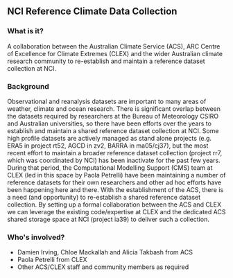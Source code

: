 ## NCI Reference Climate Data Collection  

### What is it? 

A collaboration between the Australian Climate Service (ACS),
ARC Centre of Excellence for Climate Extremes (CLEX)
and the wider Australian climate research community
to re-establish and maintain a reference dataset collection at NCI. 

### Background 

Observational and reanalysis datasets are important to many areas of weather, climate and ocean research.
There is significant overlap between the datasets required by researchers at the Bureau of Meteorology
CSIRO and Australian universities, so there have been efforts over the years
to establish and maintain a shared reference dataset collection at NCI.
Some high profile datasets are actively managed as stand alone projects (e.g. ERA5 in project rt52, AGCD in zv2, BARRA in ma05/cj37),
but the most recent effort to maintain a broader reference dataset collection
(project rr7, which was coordinated by NCI) has been inactivate for the past few years.
During that period, the Computational Modelling Support (CMS) team at CLEX
(led in this space by Paola Petrelli) have been maintaining a number of reference datasets
for their own researchers and other ad hoc efforts have been happening here and there.
With the establishment of the ACS, there is a need (and opportunity) to re-establish
a shared reference dataset collection.
By setting up a formal collaboration between the ACS and CLEX we can leverage
the existing code/expertise at CLEX and the dedicated ACS shared storage space at NCI
(project ia39) to deliver such a collection. 

### Who's involved? 

- Damien Irving, Chloe Mackallah and Alicia Takbash from ACS 
- Paola Petrelli from CLEX 
- Other ACS/CLEX staff and community members as required 
